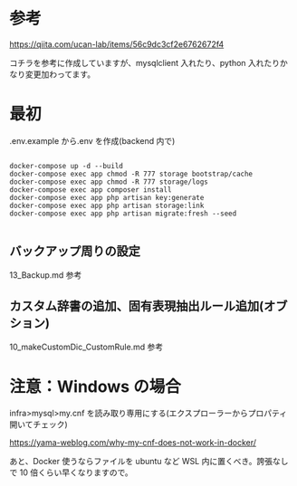 # 参考

https://qiita.com/ucan-lab/items/56c9dc3cf2e6762672f4

コチラを参考に作成していますが、mysqlclient 入れたり、python 入れたりかなり変更加わってます。

# 最初

.env.example から.env を作成(backend 内で)

```

docker-compose up -d --build
docker-compose exec app chmod -R 777 storage bootstrap/cache
docker-compose exec app chmod -R 777 storage/logs
docker-compose exec app composer install
docker-compose exec app php artisan key:generate
docker-compose exec app php artisan storage:link
docker-compose exec app php artisan migrate:fresh --seed


```

## バックアップ周りの設定

13_Backup.md 参考

## カスタム辞書の追加、固有表現抽出ルール追加(オブション)

10_makeCustomDic_CustomRule.md 参考

# 注意：Windows の場合

infra>mysql>my.cnf を読み取り専用にする(エクスプローラーからプロパティ開いてチェック)

https://yama-weblog.com/why-my-cnf-does-not-work-in-docker/

あと、Docker 使うならファイルを ubuntu など WSL 内に置くべき。誇張なしで 10 倍くらい早くなりますので。
